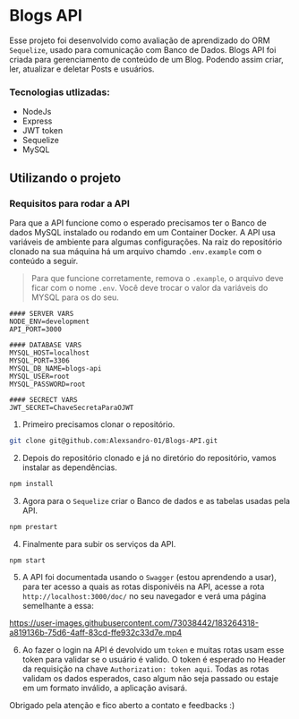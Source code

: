# Blogs API

Esse projeto foi desenvolvido como avaliação de aprendizado do ORM `Sequelize`, usado para comunicação com Banco de Dados.
Blogs API foi criada para gerenciamento de conteúdo de um Blog. Podendo assim criar, ler, atualizar e deletar Posts e usuários.

### Tecnologias utlizadas:
* NodeJs
* Express
* JWT token
* Sequelize
* MySQL

## Utilizando o projeto

### Requisitos para rodar a API

Para que a API funcione como o esperado precisamos ter o Banco de dados MySQL instalado ou rodando em um Container Docker.
A API usa variáveis de ambiente para algumas configurações. Na raiz do repositório clonado na sua máquina há um arquivo chamdo `.env.example` com o conteúdo a seguir.
> Para que funcione corretamente, remova o `.example`, o arquivo deve ficar com o nome `.env`.
Você deve trocar o valor da variáveis do MYSQL para os do seu.

~~~
#### SERVER VARS
NODE_ENV=development
API_PORT=3000

#### DATABASE VARS
MYSQL_HOST=localhost
MYSQL_PORT=3306
MYSQL_DB_NAME=blogs-api
MYSQL_USER=root
MYSQL_PASSWORD=root

#### SECRECT VARS
JWT_SECRET=ChaveSecretaParaOJWT
~~~

1. Primeiro precisamos clonar o repositório.
~~~bash
git clone git@github.com:Alexsandro-01/Blogs-API.git
~~~

2. Depois do repositório clonado e já no diretório do repositório, vamos instalar as dependências.

~~~bash
npm install
~~~

3. Agora para o `Sequelize`  criar o Banco de dados e as tabelas usadas pela API.

~~~bash
npm prestart
~~~

4. Finalmente para subir os serviços da API.
~~~bash
npm start
~~~

5. A API foi documentada usando o `Swagger` (estou aprendendo a usar), para ter acesso a quais as rotas disponivéis na API, acesse a rota `http://localhost:3000/doc/` no seu navegador e verá uma página semelhante a essa:


https://user-images.githubusercontent.com/73038442/183264318-a819136b-75d6-4aff-83cd-ffe932c33d7e.mp4


6. Ao fazer o login na API é devolvido um `token` e muitas rotas usam esse token para validar se o usuário é valido. O token é esperado no Header da requisição na chave `Authorization: token aqui`. Todas as rotas validam os dados esperados, caso algum não seja passado ou estaje em um formato inválido, a aplicação avisará.

Obrigado pela atenção e fico aberto a contato e feedbacks :)
